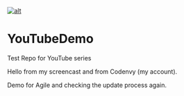 [![alt](http://rawgit.com/sunix/99c0da57ec96147bfd73/raw/e3eb038a56f7b9ed635eb06f551ccb225bbf50a9/codenvy-contribute-2.svg)](https://codenvy.com/factory?id=9e2adrgyobcmn9cq)


YouTubeDemo
===========

Test Repo for YouTube series

Hello from my screencast and from Codenvy (my account).

Demo for Agile and checking the update process again.
